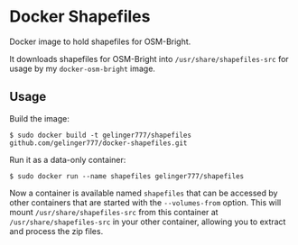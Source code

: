 # Docker Shapefiles

Docker image to hold shapefiles for OSM-Bright.

It downloads shapefiles for OSM-Bright into `/usr/share/shapefiles-src` for usage by my `docker-osm-bright` image.

## Usage

Build the image:

    $ sudo docker build -t gelinger777/shapefiles github.com/gelinger777/docker-shapefiles.git

Run it as a data-only container:

    $ sudo docker run --name shapefiles gelinger777/shapefiles

Now a container is available named `shapefiles` that can be accessed by other containers that are started with the `--volumes-from` option. This will mount `/usr/share/shapefiles-src` from this container at `/usr/share/shapefiles-src` in your other container, allowing you to extract and process the zip files.

